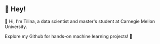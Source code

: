 ## 👋 Hey! 

👋 Hi, I'm Tilina, a data scientist and master's student at Carnegie Mellon University. 

Explore my Github for hands-on machine learning projects! 🚀
